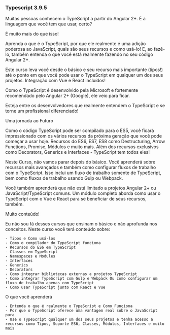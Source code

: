 ### Typescript 3.9.5

Muitas pessoas conhecem o TypeScript a partir do Angular 2+. É a linguagem que você tem que usar, certo?

É muito mais do que isso!

Aprenda o que é o TypeScript, por que ele realmente é uma adição poderosa ao JavaScript, quais são seus recursos e como usá-lo! E, ao fazê-lo, também entenda o que você está realmente fazendo no seu código Angular 2+.

Este curso leva você desde o básico e seu recurso mais importante (tipos!) até o ponto em que você pode usar o TypeScript em qualquer um dos seus projetos. Integração com Vue e React incluídos!

Como o TypeScript é desenvolvido pela Microsoft e fortemente recomendado pelo Angular 2+ (Google), ele veio para ficar.

Esteja entre os desenvolvedores que realmente entendem o TypeScript e se torne um profissional diferenciado!

Uma jornada ao Futuro

Como o código TypeScript pode ser compilado para o ES5, você ficará impressionado com os vários recursos da próxima geração que você pode começar a usar hoje. Recursos do ES6, ES7, ES8 como Destructuring, Arrow Functions, Promise, Módulos e muito mais. Além dos recursos exclusivos como Decorators, Generics e Interfaces - TypeScript tem todos eles!

Neste Curso, não vamos parar depois do básico. Você aprenderá sobre recursos mais avançados e também como configurar fluxos de trabalho com o TypeScript. Isso inclui um fluxo de trabalho somente de TypeScript, bem como fluxos de trabalho usando Gulp ou Webpack.

Você também aprenderá que não está limitado a projetos Angular 2+ ou JavaScript/TypeScript comuns. Um módulo completo aborda como usar o TypeScript com o Vue e React para se beneficiar de seus recursos, também.

Muito conteúdo!

Eu não sou fã desses cursos que ensinam o básico e não aprofunda nos conceitos. Neste curso você terá conteúdo sobre:

    - Tipos e Como usá-los
    - Como o compilador do TypeScript funciona
    - Recursos do ES6 em TypeScript
    - Classes em TypeScript
    - Namespaces e Modules
    - Interfaces
    - Generics
    - Decorators
    - Como integrar bibliotecas externas a projetos TypeScript
    - Como integrar TypeScript com Gulp e Webpack Ou como configurar um fluxo de trabalho apenas com TypeScript
    - Como usar TypeScript junto com React e Vue

O que você aprenderá

    - Entenda o que é realmente o TypeScript e Como Funciona
    - Por que o TypeScript oferece uma vantagem real sobre o JavaScript pura
    - Use o TypeScript qualquer um dos seus projetos e tenha acesso a recursos como Tipos, Suporte ES6, Classes, Módulos, Interfaces e muito mais